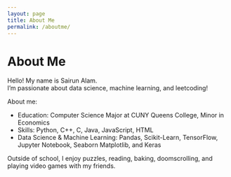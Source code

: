 ```yaml
---
layout: page
title: About Me
permalink: /aboutme/
---
```


# About Me

Hello! My name is Sairun Alam.  
I’m passionate about data science, machine learning, and leetcoding!  

About me:
- Education: Computer Science Major at CUNY Queens College, Minor in Economics 
- Skills: Python, C++, C, Java, JavaScript, HTML
- Data Science & Machine Learning: Pandas, Scikit-Learn, TensorFlow, Jupyter Notebook, Seaborn Matplotlib, and Keras

Outside of school, I enjoy puzzles, reading, baking, doomscrolling, and playing video games with my friends.  

